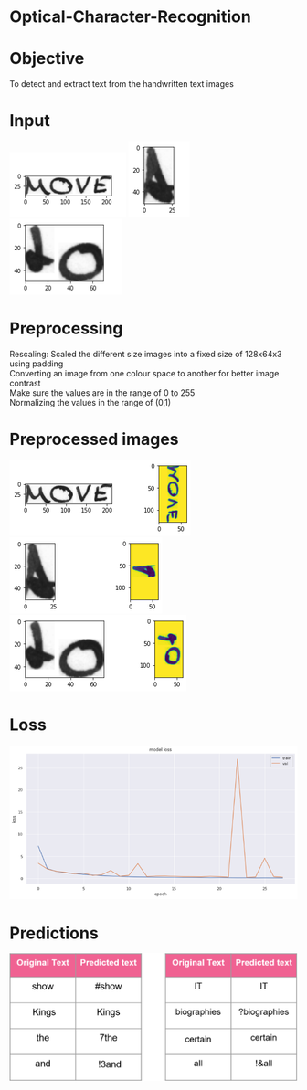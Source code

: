 # Optical-Character-Recognition

# Objective
To detect and extract text from the handwritten text images

# Input 
![](Images/d1.png)  ![](Images/d2.png)  ![](Images/d3.png)

# Preprocessing
Rescaling: Scaled the different size images into a fixed size of 128x64x3 using padding<br/>
Converting an image from one colour space to another for better image contrast<br/>
Make sure the values are in the range of 0 to 255<br/>
Normalizing the values in the range of (0,1)

# Preprocessed images
![](Images/dp1.png)    
  ![](Images/dp2.png)   
![](Images/dp3.png)

# Loss
![](Images/lossplot.png)

# Predictions
![](Images/pred.png) 

